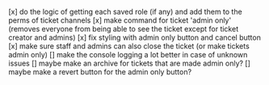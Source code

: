 [x] do the logic of getting each saved role (if any) and add them to the perms of ticket channels
[x] make command for ticket 'admin only' (removes everyone from being able to see the ticket except for ticket creator and admins)
[x] fix styling with admin only button and cancel button
[x] make sure staff and admins can also close the ticket (or make tickets admin only)
[] make the console logging a lot better in case of unknown issues
[] maybe make an archive for tickets that are made admin only?
[] maybe make a revert button for the admin only button?